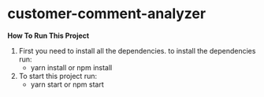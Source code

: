 # customer-comment-analyzer

**How To Run This Project**

<ol>
<li>First you need to install all the dependencies. to install the dependencies run:
<ul>
<li>yarn install or npm install</li>
</ul>
</li>
<li>To start this project run:
<ul>
<li>yarn start or npm start</li>
</ul>
</li>

</ol>
